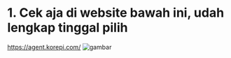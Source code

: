 # 1. Cek aja di website bawah ini, udah lengkap tinggal pilih
https://agent.korepi.com/
![gambar](https://github.com/user-attachments/assets/76e2dd2b-00d9-47ef-94f6-0cc6596a5326)
